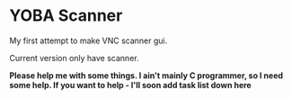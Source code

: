 YOBA Scanner
=====

My first attempt to make VNC scanner gui.

Current version only have scanner.

**Please help me with some things. I ain't mainly C programmer, so I need some help. If you want to help - I'll soon add task list down here**